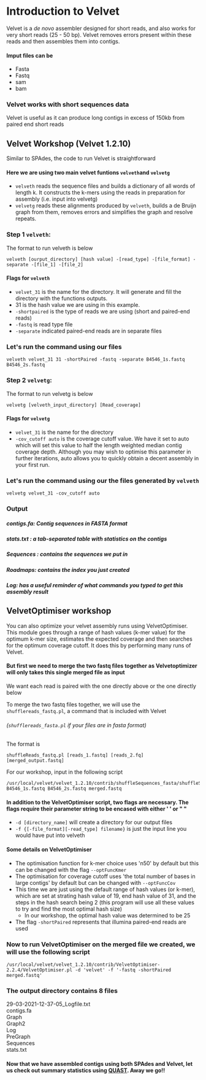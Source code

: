 # Introduction to Velvet

Velvet is a _de novo_ assembler designed for short reads, and also works for very short reads (25 - 50 bp). Velvet removes errors present within these reads and then assembles them into contigs. 

#### Imput files can be
- Fasta
- Fastq
- sam 
- bam 
 
### Velvet works with short sequences data
 
Velvet is useful as it can produce long contigs in excess of 150kb from paired end short reads
 
## Velvet Workshop (Velvet 1.2.10)

Similar to SPAdes, the code to run Velvet is straightforward

#### Here we are using two main velvet funtions ```velveth```and ```velvetg```

- ```velveth``` reads the sequence files and builds a dictionary of all words of length k. It constructs the k-mers using the reads in preparation for assembly (i.e. input into velvetg)
- ```velvetg``` reads these alignments produced by ```velveth```, builds a de Bruijn graph from them, removes errors and simplifies the graph and resolve repeats. 

### Step 1 ```velveth```:

The format to run velveth is below
```
velveth [ourput_directory] [hash value] -[read_type] -[file_format] -separate -[file_1] -[file_2]
```
#### Flags for ```velveth```
- ```velvet_31``` is the name for the directory. It will generate and fill the directory with the functions outputs.
- 31 is the hash value we are using in this example. 
- ```-shortpaired``` is the type of reads we are using (short and paired-end reads)
- ```-fastq``` is read type file
- ```-separate```  indicated paired-end reads are in separate files

### Let's run the command using our files
```
velveth velvet_31 31 -shortPaired -fastq -separate B4546_1s.fastq B4546_2s.fastq
```
### Step 2 ```velvetg```:
The format to run velvetg is below
```
velvetg [velveth_input_directory] [Read_coverage]
```

#### Flags for ```velvetg```
- ```velvet_31``` is the name for the directory 
- ```-cov_cutoff auto``` is the coverage cutoff value. We have it set to auto which will set this value to half the length weighted median contig coverage depth. Although you may wish to optimise this parameter in further iterations, auto allows you to quickly obtain a decent assembly in your first run.

### Let's run the command using our the files generated by ```velveth```
```
velvetg velvet_31 -cov_cutoff auto
```

### Output
##### contigs.fa: Contig sequences in FASTA format
##### stats.txt : a tab-separated table with statistics on the contigs
##### Sequences : contains the sequences we put in
##### Roadmaps: contains the index you just created
##### Log: has a useful reminder of what commands you typed to get this assembly result

## VelvetOptimiser workshop
You can also optimize your velvet assembly runs using VelvetOptimiser. This module goes through a range of hash values (k-mer value) for the optimum k-mer size, estimates the expected coverage and then searches for the optimum coverage cutoff. It does this by performing many runs of Velvet. 

#### But first we need to merge the two fastq files together as Velvetoptimizer will only takes this single merged file as input
We want each read is paired with the one directly above or the one directly below

To merge the two fastq files together, we will use the ```shufflereads_fastq.pl```, a command that is included with Velvet
######  (```shufflereads_fasta.pl``` if your files are in fasta format)

The format is
```
shuffleReads_fastq.pl [reads_1.fastq] [reads_2.fq] [merged_output.fastq]
```
For our workshop, input in the following script
```
/usr/local/velvet/velvet_1.2.10/contrib/shuffleSequences_fasta/shuffleSequences_fastq.pl B4546_1s.fastq B4546_2s.fastq merged.fastq
```

#### In addition to the VelvetOptimiser script, two flags are necessary. The flags require their parameter string to be encased with either ' ' or " "
- ```-d [directory_name]``` will create a directory for our output files
- ```-f {[-file_format][-read_type] filename}``` is just the input line you would have put into velveth

#### Some details on VelvetOptimiser
- The optimisation function for k-mer choice uses 'n50' by default but this can be changed with the flag ```--optFuncKmer```
- The optimisation for coverage cutoff uses 'the total number of bases in large contigs' by default but can be changed with ```--optFuncCov```
- This time we are just using the default range of hash values (or k-mer), which are set at strating hash value of 19, end hash value of 31, and the steps in the hash search being 2 (this program will use all these values to try and find the most optimal hash size)
 	-  In our workshop, the optimal hash value was determined to be 25
- The flag ```-shortPaired``` represents that illumina paired-end reads are used

### Now to run VelvetOptimiser on the merged file we created, we will use the following script
```
/usr/local/velvet/velvet_1.2.10/contrib/VelvetOptimiser-2.2.4/VelvetOptimiser.pl -d 'velvet' -f '-fastq -shortPaired merged.fastq'
```

### The output directory contains 8 files

29-03-2021-12-37-05_Logfile.txt  
contigs.fa  
Graph  
Graph2  
Log  
PreGraph  
Sequences  
stats.txt

#### Now that we have assembled contigs using both SPAdes and Velvet, let us check out summary statistics using [QUAST](https://github.com/GregK10/722Workshop_Velvet.SPAdes_YY.MY.GK/blob/main/4_QUAST.md). Away we go!!
